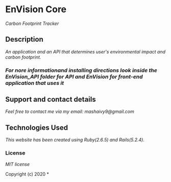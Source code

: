 # EnVision Core
 _Carbon Footprint Tracker_
## Description
 _An application and an API that determines user's environmental impact and carbon footprint._
### _For nore informationand installing directions look inside the EnVision_API folder for API and EnVision for front-end application that uses it_

## Support and contact details
_Feel free to contact me via my email:
mashaivy9@gmail.com_

## Technologies Used
_This website has been created using Ruby(2.6.5) and Rails(5.2.4)._

### License
_MIT license_

Copyright (c) 2020 *


